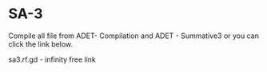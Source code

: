 # SA-3
Compile all file from ADET- Compilation and ADET - Summative3 or you can click the link below. 


sa3.rf.gd    - infinity free link 
